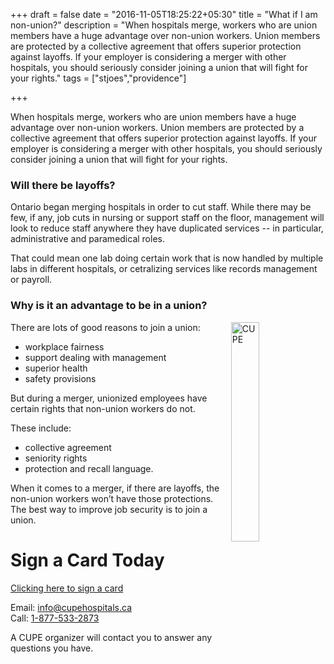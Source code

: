 +++
draft = false
date = "2016-11-05T18:25:22+05:30"
title = "What if I am non-union?"
description = "When hospitals merge, workers who are union members have a huge advantage over non-union workers. Union members are protected by a collective agreement that offers superior protection against layoffs. If your employer is considering a merger with other hospitals, you should seriously consider joining a union that will fight for your rights."
tags = ["stjoes","providence"]

+++


When hospitals merge, workers who are union members have a huge advantage over non-union workers. Union members are protected by a collective agreement that offers superior protection against layoffs. If your employer is considering a merger with other hospitals, you should seriously consider joining a union that will fight for your rights.

<!--more-->



### Will there be layoffs?

Ontario began merging hospitals in order to cut staff. While there may be few, if any, job cuts in nursing or support staff on the floor, management will look to reduce staff anywhere they have duplicated services -- in particular, administrative and paramedical roles.

That could mean one lab doing certain work that is now handled by multiple labs in different hospitals, or cetralizing services like records management or payroll.

### Why is it an advantage to be in a union?

There are lots of good reasons to join a union: 
<img src="/img/portfolio/choose-cupe.png" alt="CUPE" align="right" style="width: 30%;"/>


- workplace fairness 
- support dealing with management 
- superior health
- safety provisions

But during a merger, unionized employees have certain rights that non-union workers do not.

These include: 

- collective agreement 
- seniority rights 
- protection and recall language.

When it comes to a merger, if there are layoffs, the non-union workers won’t have those protections. The best way to improve job security is to join a union.


# Sign a Card Today

[Clicking here to sign a card](/contact/)

Email: [info@cupehospitals.ca](mailto:info@cupehospitals.ca)  
Call: [1-877-533-2873](tel:1-877-533-2873) 


A CUPE organizer will contact you to answer any questions you have.

